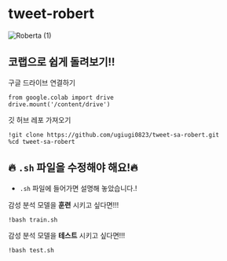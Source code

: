 # tweet-robert

![Roberta (1)](https://github.com/ugiugi0823/tweet-sa-robert/assets/106899647/64cc0917-2ae9-4a90-9db7-52b6c8724320)



## 코랩으로 쉽게 돌려보기!!


구글 드라이브 연결하기

```
from google.colab import drive
drive.mount('/content/drive')
```

깃 허브 레포 가져오기
```
!git clone https://github.com/ugiugi0823/tweet-sa-robert.git
%cd tweet-sa-robert
```


## 🔥 `.sh` 파일을 수정해야 해요!🔥
- `.sh` 파일에 들어가면 설명해 놓았습니다.!


감성 분석 모델을 **훈련** 시키고 싶다면!!!
```
!bash train.sh
```


감성 분석 모델을 **테스트** 시키고 싶다면!!!
```
!bash test.sh
```
